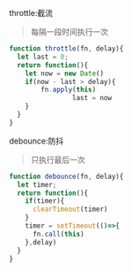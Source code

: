 throttle:截流

> 每隔一段时间执行一次

```javascript
function throttle(fn, delay){
  let last = 0;
  return function(){
    let now = new Date()
    if(now - last > delay){
        fn.apply(this)
				last = now
    }
  }
}
```



debounce:防抖

> 只执行最后一次

```javascript
function debounce(fn, delay){
  let timer;
  return function(){
    if(timer){
      clearTimeout(timer)
    }
    timer = setTimeout(()=>{
      fn.call(this)
    },delay)
  }
}
```

